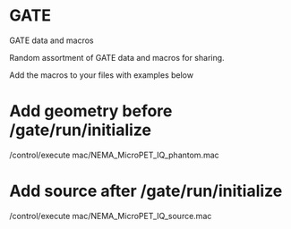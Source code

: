 # GATE
GATE data and macros

Random assortment of GATE data and macros for sharing.

Add the macros to your files with examples below

# Add geometry before /gate/run/initialize
/control/execute        mac/NEMA_MicroPET_IQ_phantom.mac

# Add source after /gate/run/initialize
/control/execute        mac/NEMA_MicroPET_IQ_source.mac
